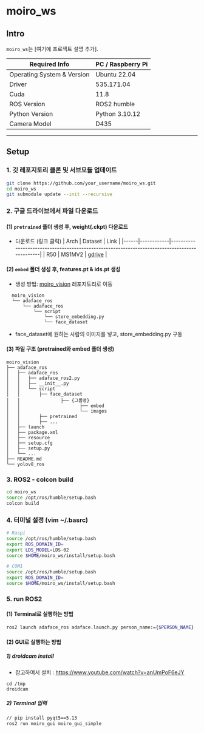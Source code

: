 # moiro_ws

## Intro
`moiro_ws`는 [여기에 프로젝트 설명 추가].

| Required Info                         | PC / Raspberry Pi |
|---------------------------------|------------------------------------------- |
| Operating System & Version |  Ubuntu 22.04  | 
| Driver                            |  535.171.04 | 
| Cuda                            |  11.8 | 
| ROS Version    |  ROS2 humble |
| Python Version    |  Python 3.10.12 |
| Camera Model |  D435 | 

----------------------------------------------------------------------------------------------------

## Setup

### 1. 깃 레포지토리 클론 및 서브모듈 업데이트

```sh
git clone https://github.com/your_username/moiro_ws.git
cd moiro_ws
git submodule update --init --recursive
```

### 2. 구글 드라이브에서 파일 다운로드
#### (1)  ```pretrained``` 폴더 생성 후, weight(.ckpt) 다운로드
- 다운로드 (링크 클릭)
  | Arch | Dataset    | Link                                                                                         |
  |------|------------|----------------------------------------------------------------------------------------------|
  | R50  | MS1MV2     | [gdrive](https://drive.google.com/file/d/1eUaSHG4pGlIZK7hBkqjyp2fc2epKoBvI/view?usp=sharing) |

#### (2) ```embed``` 폴더 생성 후, features.pt & ids.pt 생성
- 생성 방법: [moiro_vision](https://github.com/MOIRO-KAIROS/moiro_vision) 레포지토리로 이동
```
  moiro_vision
  └── adaface_ros
      └── adaface_ros
          └── script
              └── store_embedding.py
              └── face_dataset
```
  - face_dataset에 원하는 사람의 이미지를 넣고, store_embedding.py 구동
  
#### (3) 파일 구조 (pretrained와 embed 폴더 생성)
  ```
  moiro_vision
  ├── adaface_ros
  │   ├── adaface_ros
  │   │   ├── adaface_ros2.py
  │   │   ├── __init__.py
  │   │   └── script
  │   │       ├── face_dataset
  │   │               ├── {그룹명}
  │   │                      ├── embed
  │   │                      └── images
  │   │       ├── pretrained
  │   │       ├── ...
  │   ├── launch
  │   ├── package.xml
  │   ├── resource
  │   ├── setup.cfg
  │   ├── setup.py
  │   └── ...   
  ├── README.md
  └── yolov8_ros
  ```

### 3. ROS2 - colcon build
```sh
cd moiro_ws
source /opt/ros/humble/setup.bash
colcon build
```

### 4. 터미널 설정 (vim ~/.basrc) 
```sh
# Raspi
source /opt/ros/humble/setup.bash
export ROS_DOMAIN_ID=
export LDS_MODEL=LDS-02
source $HOME/moiro_ws/install/setup.bash
```

```sh
# COM1
source /opt/ros/humble/setup.bash
export ROS_DOMAIN_ID=
source $HOME/moiro_ws/install/setup.bash
```

### 5. run ROS2
#### (1) Terminal로 실행하는 방법
```sh
ros2 launch adaface_ros adaface.launch.py person_name:={$PERSON_NAME}
```

#### (2) GUI로 실행하는 방법
##### 1) droidcam install
- 참고하여서 설치 : https://www.youtube.com/watch?v=anUmPoF6eJY
```
cd /tmp
droidcam
```
##### 2) Terminal 입력
```sh
// pip install pyqt5==5.13
ros2 run moiro_gui moiro_gui_simple
```

